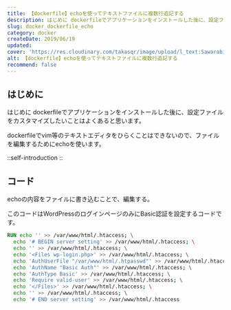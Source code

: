 ```yaml
---
title: 【dockerfile】echoを使ってテキストファイルに複数行追記する
description: はじめに dockerfileでアプリケーションをインストールした後に、設定ファイルをカスタマイズしたいことはよくあると思います。dockerfileでvim等のテキストエディタをひらくことはできないので、ファイルを編集するためにechoを使います。
slug: docker_dockerfile_echo
category: docker
createDate: 2019/06/19
updated: 
cover: 'https://res.cloudinary.com/takasqr/image/upload/l_text:Sawarabi%20Gothic_80_bold:【dockerfile】echoを使ってテキストファイルに複数行追記する,co_rgb:fff,w_620,c_fit/v1712091289/ogp_image_zorhlz.png'
alt: 【dockerfile】echoを使ってテキストファイルに複数行追記する
recommend: false
---
```

## はじめに



はじめに dockerfileでアプリケーションをインストールした後に、設定ファイルをカスタマイズしたいことはよくあると思います。

dockerfileでvim等のテキストエディタをひらくことはできないので、ファイルを編集するためにechoを使います。


::self-introduction
::

## コード
echoの内容をファイルに書き込むことで、編集する。

このコードはWordPressのログインページのみにBasic認証を設定するコードです。

```dockerfile
RUN echo '' >> /var/www/html/.htaccess; \
  echo '# BEGIN server setting' >> /var/www/html/.htaccess; \
  echo '' >> /var/www/html/.htaccess; \
  echo '<Files wp-login.php>' >> /var/www/html/.htaccess; \
  echo 'AuthUserFile "/var/www/html/.htpasswd"' >> /var/www/html/.htaccess; \
  echo 'AuthName "Basic Auth"' >> /var/www/html/.htaccess; \
  echo 'AuthType Basic' >> /var/www/html/.htaccess; \
  echo 'Require valid-user' >> /var/www/html/.htaccess; \
  echo '</Files>' >> /var/www/html/.htaccess; \
  echo '' >> /var/www/html/.htaccess; \
  echo '# END server setting' >> /var/www/html/.htaccess
```

